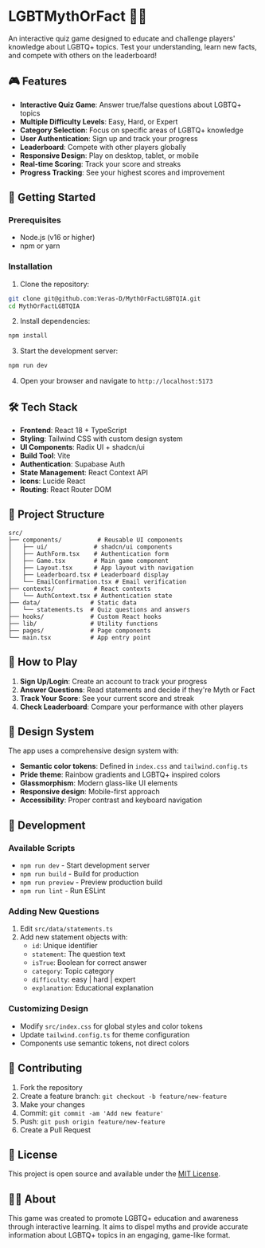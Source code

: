 # LGBTMythOrFact 🏳️‍🌈

An interactive quiz game designed to educate and challenge players' knowledge about LGBTQ+ topics. Test your understanding, learn new facts, and compete with others on the leaderboard!

## 🎮 Features

- **Interactive Quiz Game**: Answer true/false questions about LGBTQ+ topics
- **Multiple Difficulty Levels**: Easy, Hard, or Expert
- **Category Selection**: Focus on specific areas of LGBTQ+ knowledge
- **User Authentication**: Sign up and track your progress
- **Leaderboard**: Compete with other players globally
- **Responsive Design**: Play on desktop, tablet, or mobile
- **Real-time Scoring**: Track your score and streaks
- **Progress Tracking**: See your highest scores and improvement

## 🚀 Getting Started

### Prerequisites

- Node.js (v16 or higher)
- npm or yarn

### Installation

1. Clone the repository:
```bash
git clone git@github.com:Veras-D/MythOrFactLGBTQIA.git
cd MythOrFactLGBTQIA
```

2. Install dependencies:
```bash
npm install
```

3. Start the development server:
```bash
npm run dev
```

4. Open your browser and navigate to `http://localhost:5173`

## 🛠️ Tech Stack

- **Frontend**: React 18 + TypeScript
- **Styling**: Tailwind CSS with custom design system
- **UI Components**: Radix UI + shadcn/ui
- **Build Tool**: Vite
- **Authentication**: Supabase Auth
- **State Management**: React Context API
- **Icons**: Lucide React
- **Routing**: React Router DOM

## 📁 Project Structure

```
src/
├── components/          # Reusable UI components
│   ├── ui/             # shadcn/ui components
│   ├── AuthForm.tsx    # Authentication form
│   ├── Game.tsx        # Main game component
│   ├── Layout.tsx      # App layout with navigation
│   ├── Leaderboard.tsx # Leaderboard display
│   └── EmailConfirmation.tsx # Email verification
├── contexts/           # React contexts
│   └── AuthContext.tsx # Authentication state
├── data/              # Static data
│   └── statements.ts  # Quiz questions and answers
├── hooks/             # Custom React hooks
├── lib/               # Utility functions
├── pages/             # Page components
└── main.tsx           # App entry point
```

## 🎯 How to Play

1. **Sign Up/Login**: Create an account to track your progress
2. **Answer Questions**: Read statements and decide if they're Myth or Fact
3. **Track Your Score**: See your current score and streak
4. **Check Leaderboard**: Compare your performance with other players

## 🎨 Design System

The app uses a comprehensive design system with:
- **Semantic color tokens**: Defined in `index.css` and `tailwind.config.ts`
- **Pride theme**: Rainbow gradients and LGBTQ+ inspired colors
- **Glassmorphism**: Modern glass-like UI elements
- **Responsive design**: Mobile-first approach
- **Accessibility**: Proper contrast and keyboard navigation

## 🔧 Development

### Available Scripts

- `npm run dev` - Start development server
- `npm run build` - Build for production
- `npm run preview` - Preview production build
- `npm run lint` - Run ESLint

### Adding New Questions

1. Edit `src/data/statements.ts`
2. Add new statement objects with:
   - `id`: Unique identifier
   - `statement`: The question text
   - `isTrue`: Boolean for correct answer
   - `category`: Topic category
   - `difficulty`: easy | hard | expert
   - `explanation`: Educational explanation

### Customizing Design

- Modify `src/index.css` for global styles and color tokens
- Update `tailwind.config.ts` for theme configuration
- Components use semantic tokens, not direct colors


## 🤝 Contributing

1. Fork the repository
2. Create a feature branch: `git checkout -b feature/new-feature`
3. Make your changes
4. Commit: `git commit -am 'Add new feature'`
5. Push: `git push origin feature/new-feature`
6. Create a Pull Request

## 📄 License

This project is open source and available under the [MIT License](LICENSE).

## 🏳️‍🌈 About

This game was created to promote LGBTQ+ education and awareness through interactive learning. It aims to dispel myths and provide accurate information about LGBTQ+ topics in an engaging, game-like format.

